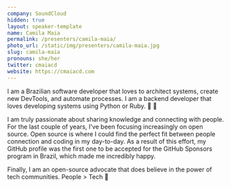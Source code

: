 ```yaml
---
company: SoundCloud
hidden: true
layout: speaker-template
name: Camila Maia
permalink: /presenters/camila-maia/
photo_url: /static/img/presenters/camila-maia.jpg
slug: camila-maia
pronouns: she/her
twitter: cmaiacd
website: https://cmaiacd.com
---
```


I am a Brazilian software developer that loves to architect systems, create new DevTools, and automate processes. I am a backend developer that loves developing systems using Python or Ruby. 🐍 💎

I am truly passionate about sharing knowledge and connecting with people. For the last couple of years, I’ve been focusing increasingly on open source. Open source is where I could find the perfect fit between people connection and coding in my day-to-day. As a result of this effort, my GitHub profile was the first one to be accepted for the GitHub Sponsors program in Brazil, which made me incredibly happy.

Finally, I am an open-source advocate that does believe in the power of tech communities. People > Tech 💜
